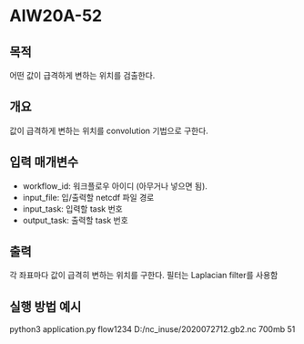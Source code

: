 # AIW20A-52
## 목적
어떤 값이 급격하게 변하는 위치를 검출한다.
## 개요
값이 급격하게 변하는 위치를 convolution 기법으로 구한다.
## 입력 매개변수
- workflow_id: 워크플로우 아이디 (아무거나 넣으면 됨).
- input_file: 입/출력할 netcdf 파일 경로
- input_task: 입력할 task 번호
- output_task: 출력할 task 번호

## 출력
각 좌표마다 값이 급격히 변하는 위치를 구한다. 필터는 Laplacian filter를 사용함


## 실행 방법 예시
python3 application.py flow1234 D:/nc_inuse/2020072712.gb2.nc 700mb 51
